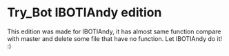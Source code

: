 # Try_Bot IBOTIAndy edition
This edition was made for IBOTIAndy, it has almost same function compare with master and delete some file that have no function.
Let IBOTIAndy do it! :)

